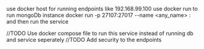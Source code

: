 use docker host for running endpoints like 192.168.99.100
use docker run to run mongoDb instance 
docker run -p 27107:27017 --name <any_name> <imageName>:<tag>
and then run the service

//TODO 
Use docker compose file to run this service instead of running db and service seperately
//TODO
Add security to the endpoints 